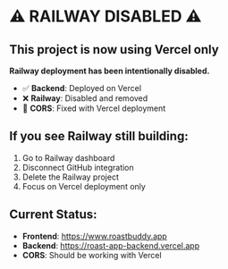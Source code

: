 # ⚠️ RAILWAY DISABLED ⚠️

## This project is now using Vercel only

**Railway deployment has been intentionally disabled.**

- ✅ **Backend**: Deployed on Vercel
- ❌ **Railway**: Disabled and removed
- 🔧 **CORS**: Fixed with Vercel deployment

## If you see Railway still building:
1. Go to Railway dashboard
2. Disconnect GitHub integration
3. Delete the Railway project
4. Focus on Vercel deployment only

## Current Status:
- **Frontend**: https://www.roastbuddy.app
- **Backend**: https://roast-app-backend.vercel.app
- **CORS**: Should be working with Vercel
